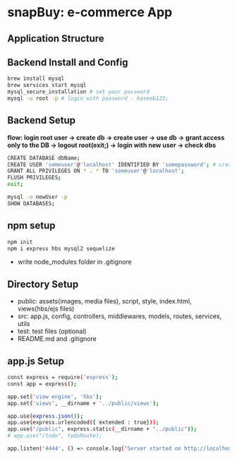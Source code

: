 # snapBuy: e-commerce App

## Application Structure

## Backend Install and Config
```bash
brew install mysql
brew services start mysql
mysql_secure_installation # set your password
mysql -u root -p # login with password - haseeb123;
```

## Backend Setup
**flow: login root user -> create db -> create user -> use db -> grant access only to the DB -> logout root(exit;) -> login with new user -> check dbs**
```bash
CREATE DATABASE dbName;
CREATE USER 'someuser'@'localhost' IDENTIFIED BY 'somepassword'; # create user - haseeb(user), host(localhost) and haseeb123(password)
GRANT ALL PRIVILEGES ON * . * TO 'someuser'@'localhost';
FLUSH PRIVILEGES;
exit;

mysql -u newUser -p
SHOW DATABASES;
```

## npm setup
```bash
npm init
npm i express hbs mysql2 sequelize
```
- write node_modules folder in .gitignore

## Directory Setup
- public: assets(images, media files), script, style, index.html, views(hbs/ejs files)
- src: app.js, config, controllers, middlewares, models, routes, services, utils
- test: test files (optional)
- README.md and .gitignore

## app.js Setup
```bash
const express = require('express');
const app = express();

app.set('view engine', 'hbs');
app.set('views', __dirname + '../public/views');

app.use(express.json());
app.use(express.urlencoded({ extended : true}));
app.use("/public", express.static(__dirname + "../public"));
# app.use("/todo", todoRoute);

app.listen('4444', () => console.log("Server started on http://localhost:4444"));
```
